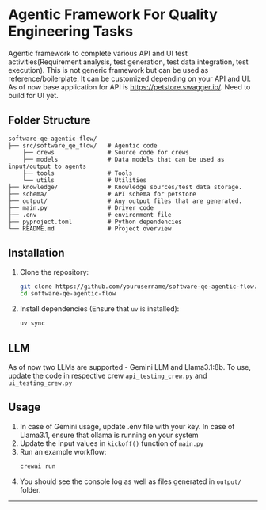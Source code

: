# Agentic Framework For Quality Engineering Tasks

Agentic framework to complete various API and UI test activities(Requirement analysis, test generation, test data integration, test execution). This is not generic framework but can be used as reference/boilerplate. It can be customized depending on your API and UI. As of now base application for API is https://petstore.swagger.io/. Need to build for UI yet.

## Folder Structure

```
software-qe-agentic-flow/
├── src/software_qe_flow/   # Agentic code
    ├── crews               # Source code for crews
    ├── models              # Data models that can be used as input/output to agents
    ├── tools               # Tools
    └── utils               # Utilities
├── knowledge/              # Knowledge sources/test data storage.
├── schema/                 # API schema for petstore
├── output/                 # Any output files that are generated.
├── main.py                 # Driver code
├── .env                    # environment file
├── pyproject.toml          # Python dependencies
└── README.md               # Project overview
```

## Installation

1. Clone the repository:
    ```bash
    git clone https://github.com/yourusername/software-qe-agentic-flow.git
    cd software-qe-agentic-flow
    ```

2. Install dependencies (Ensure that `uv` is installed):
    ```bash
    uv sync
    ```

## LLM

As of now two LLMs are supported - Gemini LLM and Llama3.1:8b. To use, update the code in respective crew `api_testing_crew.py` and `ui_testing_crew.py`

## Usage

1. In case of Gemini usage, update .env file with your key. In case of Llama3.1, ensure that ollama is running on your system
2. Update the input values in `kickoff()` function of `main.py`
3. Run an example workflow:
    ```bash
    crewai run
    ```
4. You should see the console log as well as files generated in `output/` folder.

---

